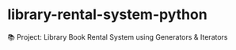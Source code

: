 # library-rental-system-python
📚 Project: Library Book Rental System using Generators &amp; Iterators
